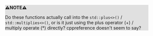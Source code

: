 <div style="margin:2em; background-color: #e0e0e0;">

<strong>⚠️NOTE️️️⚠️</strong>

Do these functions actually call into the `std::plus<>()` / `std::multiplies<>()`, or is it just using the plus operator (+) / multiply operate (*) directly? cppreference doesn't seem to say?
</div>

